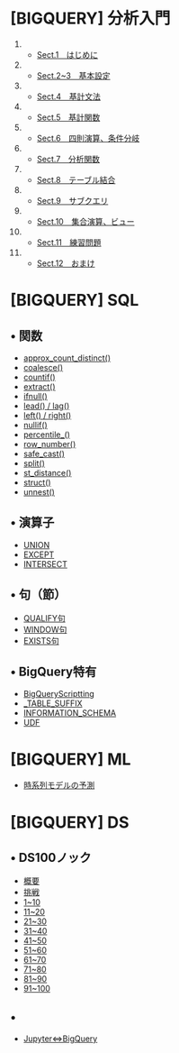 # [BIGQUERY] 分析入門
1. - [Sect.1　はじめに](google_bigquery)
2. - [Sect.2~3　基本設定](google_bigquery_2_3)
3. - [Sect.4　基計文法](google_bigquery_4)
4. - [Sect.5　基計関数](google_bigquery_5)
5. - [Sect.6　四則演算、条件分岐](google_bigquery_6)
6. - [Sect.7　分析関数](google_bigquery_7)
7. - [Sect.8　テーブル結合](google_bigquery_8)
8. - [Sect.9　サブクエリ](google_bigquery_9)
9. - [Sect.10　集合演算、ビュー](google_bigquery_10)
10. - [Sect.11　練習問題](google_bigquery_11)
11. - [Sect.12　おまけ](google_bigquery_12)



# [BIGQUERY] SQL
## • 関数  
+ [approx_count_distinct()](sql_approx_count_distinct)
+ [coalesce()](sql_coalesce)
+ [countif()](sql_countif)
+ [extract()](sql_extract)
+ [ifnull()](sql_ifnull)
+ [lead() / lag()](sql_lead_lag)
+ [left() / right()](sql_left_right)
+ [nullif()](sql_nullif)
+ [percentile_()](sql_percentile)
+ [row_number()](sql_row_number)
+ [safe_cast()](sql_safe_cast)
+ [split()](sql_split)
+ [st_distance()](sql_st_distance)
+ [struct()](sql_struct)
+ [unnest()](sql_unnest)

## • 演算子
+ [UNION](sql_union)
+ [EXCEPT](sql_except)
+ [INTERSECT](sql_intersect)

## • 句（節）
+ [QUALIFY句](sql_qualify)
+ [WINDOW句](sql_window)
+ [EXISTS句](sql_exists)

## • BigQuery特有
+ [BigQueryScriptting](sql_bqscripting)
+ [_TABLE_SUFFIX](sql_table_suffix)
+ [INFORMATION_SCHEMA](sql_information_schema)
+ [UDF](sql_udf)



# [BIGQUERY] ML
+ [時系列モデルの予測](ml_time_series)



# [BIGQUERY] DS
## • DS100ノック
+ [概要](ds_100knock)
+ [挑戦](ds_100knock_sql)
+ [1~10](ds_100knock_sql_to10)
+ [11~20](ds_100knock_sql_to20)
+ [21~30](ds_100knock_sql_to30)
+ [31~40](ds_100knock_sql_to40)
+ [41~50](ds_100knock_sql_to50)
+ [51~60](ds_100knock_sql_to60)
+ [61~70](ds_100knock_sql_to70)
+ [71~80](ds_100knock_sql_to80)
+ [81~90](ds_100knock_sql_to90)
+ [91~100](ds_100knock_sql_to100)

## •
+ [Jupyter⇔BigQuery](ds_jupyter_bigquery)
